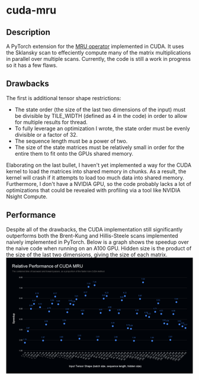 # cuda-mru
## Description
A PyTorch extension for the [MRU operator](https://github.com/mikayahlevi/mru-lm) implemented in CUDA. It uses the Sklansky scan to effeciently compute many of the matrix multiplications in parallel over multiple scans.
Currently, the code is still a work in progress so it has a few flaws.

## Drawbacks
The first is additional tensor shape restrictions:
 - The state order (the size of the last two dimensions of the input) must be divisible by TILE_WIDTH (defined as 4 in the code) in order to allow for multiple results for thread.
 - To fully leverage an optimization I wrote, the state order must be evenly divisible or a factor of 32.
 - The sequence length must be a power of two.
 - The size of the state matrices must be relatively small in order for the entire them to fit onto the GPUs shared memory.

Elaborating on the last bullet, I haven't yet implemented a way for the CUDA kernel to load the matrices into shared memory in chunks. As a result, the kernel will crash if it attempts to load too much data into shared memory.
Furthermore, I don't have a NVIDIA GPU, so the code probably lacks a lot of optimizations that could be revealed with profiling via a tool like NVIDIA Nsight Compute.

## Performance
Despite all of the drawbacks, the CUDA implementation still significantly outperforms both the Brent-Kung and Hillis-Steele scans implemented naively implemented in PyTorch.
Below is a graph shows the speedup over the naive code when running on an A100 GPU. Hidden size is the product of the size of the last two dimensions, giving the size of each matrix.
![Relative Performance](relative_cuda_performance.png)
